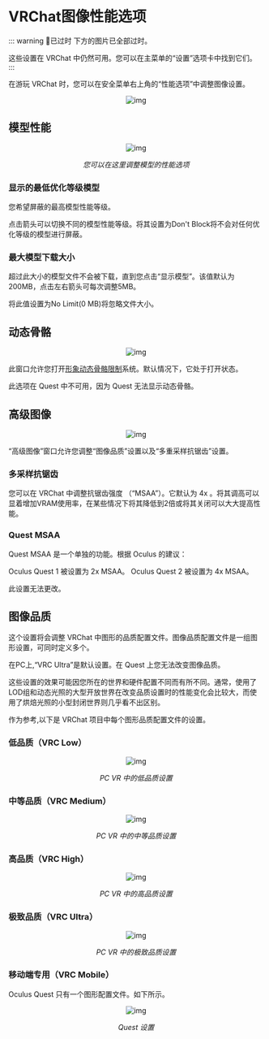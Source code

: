 # VRChat图像性能选项

::: warning 🚧已过时
下方的图片已全部过时。

这些设置在 VRChat 中仍然可用。您可以在主菜单的“设置”选项卡中找到它们。
:::

在游玩 VRChat 时，您可以在安全菜单右上角的“性能选项”中调整图像设置。

<center>

![img](/docs.vrchat.com/images/vrchat-configuration-window-1.png)

</center>

## 模型性能

<center>

![img](/docs.vrchat.com/images/vrchat-configuration-window-2.png)

*您可以在这里调整模型的性能选项*

</center>

### 显示的最低优化等级模型

您希望屏蔽的最高模型性能等级。

点击箭头可以切换不同的模型性能等级。将其设置为Don't Block将不会对任何优化等级的模型进行屏蔽。

### 最大模型下载大小

超过此大小的模型文件不会被下载，直到您点击“显示模型”。该值默认为200MB，点击左右箭头可每次调整5MB。

将此值设置为No Limit(0 MB)将忽略文件大小。

## 动态骨骼

<center>

![img](/docs.vrchat.com/images/vrchat-configuration-window-3.png)

</center>

此窗口允许您打开[形象动态骨骼限制](/docs.vrchat.com/SYSTEM/avatar-dynamic-bone-limits.md)系统。默认情况下，它处于打开状态。

此选项在 Quest 中不可用，因为 Quest 无法显示动态骨骼。

## 高级图像

<center>

![img](/docs.vrchat.com/images/vrchat-configuration-window-4.png)

</center>

“高级图像”窗口允许您调整“图像品质”设置以及“多重采样抗锯齿”设置。

### 多采样抗锯齿

您可以在 VRChat 中调整抗锯齿强度 （“MSAA”）。它默认为 4x 。将其调高可以显着增加VRAM使用率，在某些情况下将其降低到2倍或将其关闭可以大大提高性能。

### Quest MSAA

Quest MSAA 是一个单独的功能。根据 Oculus 的建议：

Oculus Quest 1 被设置为 2x MSAA。
Oculus Quest 2 被设置为 4x MSAA。

此设置无法更改。

## 图像品质

这个设置将会调整 VRChat 中图形的品质配置文件。图像品质配置文件是一组图形设置，可同时定义多个。

在PC上,“VRC Ultra”是默认设置。在 Quest 上您无法改变图像品质。

这些设置的效果可能因您所在的世界和硬件配置不同而有所不同。通常，使用了LOD组和动态光照的大型开放世界在改变品质设置时的性能变化会比较大，而使用了烘焙光照的小型封闭世界则几乎看不出区别。

作为参考,以下是 VRChat 项目中每个图形品质配置文件的设置。

### 低品质（VRC Low）

<center>

![img](/docs.vrchat.com/images/vrchat-configuration-window-5.png)

*PC VR 中的低品质设置*

</center>

### 中等品质（VRC Medium）

<center>

![img](/docs.vrchat.com/images/vrchat-configuration-window-6.png)

*PC VR 中的中等品质设置*

</center>

### 高品质（VRC High）

<center>

![img](/docs.vrchat.com/images/vrchat-configuration-window-7.png)

*PC VR 中的高品质设置*

</center>

### 极致品质（VRC Ultra）

<center>

![img](/docs.vrchat.com/images/vrchat-configuration-window-8.png)

*PC VR 中的极致品质设置*

</center>

### 移动端专用（VRC Mobile）

Oculus Quest 只有一个图形配置文件。如下所示。

<center>

![img](/docs.vrchat.com/images/vrchat-configuration-window-9.png)

*Quest 设置*

</center>
